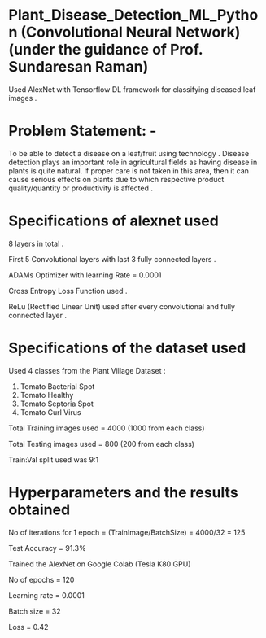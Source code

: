 # Plant_Disease_Detection_ML_Python (Convolutional Neural Network) (under the guidance of Prof. Sundaresan Raman)

Used AlexNet with Tensorflow DL framework for classifying diseased leaf images .

# Problem Statement: - 
To be able to detect a disease on a leaf/fruit using technology . Disease detection plays an important role in agricultural fields as having disease in plants is quite natural. 
If proper care is not taken in this area, then it can cause serious effects on plants due to which respective product quality/quantity or productivity is affected .

# Specifications of alexnet used
8 layers in total .

First 5 Convolutional layers with last 3 fully connected layers .

ADAMs Optimizer with learning Rate = 0.0001

Cross Entropy Loss Function used .

ReLu (Rectified Linear Unit) used after every convolutional and fully connected layer .

# Specifications of the dataset used
Used 4 classes from the Plant Village Dataset :

1. Tomato Bacterial Spot
2. Tomato Healthy
3. Tomato Septoria Spot
4. Tomato Curl Virus

Total Training images used = 4000 (1000 from each class)

Total Testing images used = 800 (200 from each class)

Train:Val split used was 9:1 

# Hyperparameters and the results obtained
No of iterations for 1 epoch = (TrainImage/BatchSize) = 4000/32 = 125 

Test Accuracy = 91.3% 

Trained the AlexNet on Google Colab (Tesla K80 GPU)

No of epochs = 120 

Learning rate = 0.0001

Batch size = 32 

Loss = 0.42


